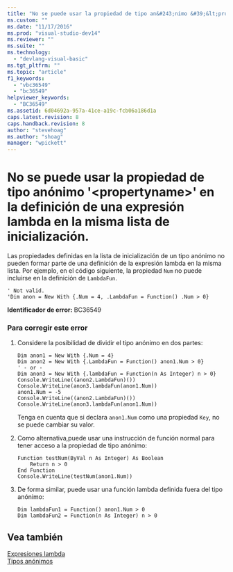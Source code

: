 ```yaml
---
title: "No se puede usar la propiedad de tipo an&#243;nimo &#39;&lt;propertyname&gt;&#39; en la definici&#243;n de una expresi&#243;n lambda en la misma lista de inicializaci&#243;n. | Microsoft Docs"
ms.custom: ""
ms.date: "11/17/2016"
ms.prod: "visual-studio-dev14"
ms.reviewer: ""
ms.suite: ""
ms.technology: 
  - "devlang-visual-basic"
ms.tgt_pltfrm: ""
ms.topic: "article"
f1_keywords: 
  - "vbc36549"
  - "bc36549"
helpviewer_keywords: 
  - "BC36549"
ms.assetid: 6d04692a-957a-41ce-a19c-fcb06a186d1a
caps.latest.revision: 8
caps.handback.revision: 8
author: "stevehoag"
ms.author: "shoag"
manager: "wpickett"
---
```

# No se puede usar la propiedad de tipo an&#243;nimo &#39;&lt;propertyname&gt;&#39; en la definici&#243;n de una expresi&#243;n lambda en la misma lista de inicializaci&#243;n.
Las propiedades definidas en la lista de inicialización de un tipo anónimo no pueden formar parte de una definición de la expresión lambda en la misma lista. Por ejemplo, en el código siguiente, la propiedad `Num` no puede incluirse en la definición de `LambdaFun`.  
  
```vb#  
' Not valid.  
'Dim anon = New With {.Num = 4, .LambdaFun = Function() .Num > 0}  
```  
  
 **Identificador de error:** BC36549  
  
### Para corregir este error  
  
1.  Considere la posibilidad de dividir el tipo anónimo en dos partes:  
  
    ```vb#  
    Dim anon1 = New With {.Num = 4}  
    Dim anon2 = New With {.LambdaFun = Function() anon1.Num > 0}  
    ' - or -  
    Dim anon3 = New With {.lambdaFun = Function(n As Integer) n > 0}  
    Console.WriteLine((anon2.LambdaFun)())  
    Console.WriteLine(anon3.lambdaFun(anon1.Num))  
    anon1.Num = -5  
    Console.WriteLine((anon2.LambdaFun)())  
    Console.WriteLine(anon3.lambdaFun(anon1.Num))  
    ```  
  
     Tenga en cuenta que si declara `anon1.Num` como una propiedad `Key`, no se puede cambiar su valor.  
  
2.  Como alternativa,puede usar una instrucción de función normal para tener acceso a la propiedad de tipo anónimo:  
  
    ```vb#  
    Function testNum(ByVal n As Integer) As Boolean  
        Return n > 0  
    End Function  
    Console.WriteLine(testNum(anon1.Num))  
    ```  
  
3.  De forma similar, puede usar una función lambda definida fuera del tipo anónimo:  
  
    ```vb#  
    Dim lambdaFun1 = Function() anon1.Num > 0  
    Dim lambdaFun2 = Function(n As Integer) n > 0  
    ```  
  
## Vea también  
 [Expresiones lambda](/dotnet/visual-basic/programming-guide/language-features/procedures/lambda-expressions)   
 [Tipos anónimos](/dotnet/visual-basic/programming-guide/language-features/objects-and-classes/anonymous-types)